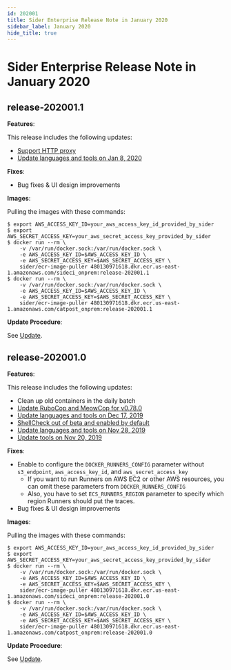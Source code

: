 ```yaml
---
id: 202001
title: Sider Enterprise Release Note in January 2020
sidebar_label: January 2020
hide_title: true
---
```


# Sider Enterprise Release Note in January 2020

## release-202001.1

**Features**:

This release includes the following updates:

- [Support HTTP proxy](../config.md#http-proxy)
- [Update languages and tools on Jan 8, 2020](../../news/2020.md#update-languages-and-tools-on-jan-8-2020)

**Fixes**:

- Bug fixes & UI design improvements

**Images**:

Pulling the images with these commands:

```shell-session
$ export AWS_ACCESS_KEY_ID=your_aws_access_key_id_provided_by_sider
$ export AWS_SECRET_ACCESS_KEY=your_aws_secret_access_key_provided_by_sider
$ docker run --rm \
    -v /var/run/docker.sock:/var/run/docker.sock \
    -e AWS_ACCESS_KEY_ID=$AWS_ACCESS_KEY_ID \
    -e AWS_SECRET_ACCESS_KEY=$AWS_SECRET_ACCESS_KEY \
    sider/ecr-image-puller 480130971618.dkr.ecr.us-east-1.amazonaws.com/sideci_onprem:release-202001.1
$ docker run --rm \
    -v /var/run/docker.sock:/var/run/docker.sock \
    -e AWS_ACCESS_KEY_ID=$AWS_ACCESS_KEY_ID \
    -e AWS_SECRET_ACCESS_KEY=$AWS_SECRET_ACCESS_KEY \
    sider/ecr-image-puller 480130971618.dkr.ecr.us-east-1.amazonaws.com/catpost_onprem:release-202001.1
```

**Update Procedure**:

See [Update](../updating.md).

## release-202001.0

**Features**:

This release includes the following updates:

- Clean up old containers in the daily batch
- [Update RuboCop and MeowCop for v0.78.0](../../news/2019.md#update-rubocop-and-meowcop-for-v0780)
- [Update languages and tools on Dec 17, 2019](../../news/2019.md#update-languages-and-tools-on-dec-17-2019)
- [ShellCheck out of beta and enabled by default](../../news/2019.md#shellcheck-out-of-beta-and-enabled-by-default)
- [Update languages and tools on Nov 28, 2019](../../news/2019.md#update-languages-and-tools-on-nov-28-2019)
- [Update tools on Nov 20, 2019](../../news/2019.md#update-tools-on-nov-20-2019)

**Fixes**:

- Enable to configure the `DOCKER_RUNNERS_CONFIG` parameter without `s3_endpoint`, `aws_access_key_id`, and `aws_secret_access_key`
  - If you want to run Runners on AWS EC2 or other AWS resources,
    you can omit these parameters from `DOCKER_RUNNERS_CONFIG`
  - Also, you have to set `ECS_RUNNERS_REGION` parameter to specify which region Runners should put the traces.
- Bug fixes & UI design improvements

**Images**:

Pulling the images with these commands:

```shell-session
$ export AWS_ACCESS_KEY_ID=your_aws_access_key_id_provided_by_sider
$ export AWS_SECRET_ACCESS_KEY=your_aws_secret_access_key_provided_by_sider
$ docker run --rm \
    -v /var/run/docker.sock:/var/run/docker.sock \
    -e AWS_ACCESS_KEY_ID=$AWS_ACCESS_KEY_ID \
    -e AWS_SECRET_ACCESS_KEY=$AWS_SECRET_ACCESS_KEY \
    sider/ecr-image-puller 480130971618.dkr.ecr.us-east-1.amazonaws.com/sideci_onprem:release-202001.0
$ docker run --rm \
    -v /var/run/docker.sock:/var/run/docker.sock \
    -e AWS_ACCESS_KEY_ID=$AWS_ACCESS_KEY_ID \
    -e AWS_SECRET_ACCESS_KEY=$AWS_SECRET_ACCESS_KEY \
    sider/ecr-image-puller 480130971618.dkr.ecr.us-east-1.amazonaws.com/catpost_onprem:release-202001.0
```

**Update Procedure**:

See [Update](../updating.md).
